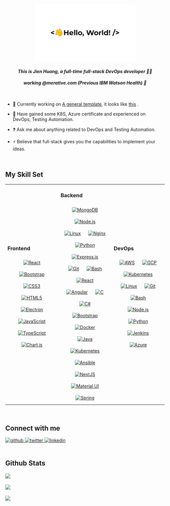 <div align="center">
<img src="helloworld.gif" height="180"  />
</div>  

#### *<div align="center">This is Jien Huang, a full-time full-stack DevOps developer 👨‍💻 </div>* 
#### *<div align="center">working @merative.com (Previous IBM Watson Health) 🚀</div>*  
  
<br/>

- 🔭 Currently working on [A general template](https://github.com/huangjien-com), it looks like [this](https://www.huangjien.com) .
  

- 🌱 Have gained some K8S, Azure certificate and experienced on DevOps, Testing Automation.  
  

- ❓ Ask me about anything related to DevOps and Testing Automation.  
  

- ⚡ Believe that full-stack gives you the capabilities to implement your ideas.  
  

<br/>  


## My Skill Set  
<table><tr><td align="top" width="33%">



### Frontend  
<div align="center">  
<a href="https://reactjs.org/" target="_blank"><img style="margin: 10px;width:50px;height:50px;" src="https://profilinator.rishav.dev/skills-assets/react-original-wordmark.svg" alt="React" height="50px" /></a>  
<a href="https://getbootstrap.com/docs/3.4/javascript/" target="_blank"><img style="margin: 10px;width:50px;height:50px;" src="https://profilinator.rishav.dev/skills-assets/bootstrap-plain.svg" alt="Bootstrap"  /></a>  
<a href="https://www.w3schools.com/css/" target="_blank"><img style="margin: 10px;width:50px;height:50px;" src="https://profilinator.rishav.dev/skills-assets/css3-original-wordmark.svg" alt="CSS3"  /></a>  
<a href="https://en.wikipedia.org/wiki/HTML5" target="_blank"><img style="margin: 10px;width:50px;height:50px;" src="https://profilinator.rishav.dev/skills-assets/html5-original-wordmark.svg" alt="HTML5"  /></a>  
<a href="https://www.electronjs.org/" target="_blank"><img style="margin: 10px;width:50px;height:50px;" src="https://profilinator.rishav.dev/skills-assets/electron-original.svg" alt="Electron"  /></a>  
<a href="https://www.javascript.com/" target="_blank"><img style="margin: 10px;width:50px;height:50px;" src="https://profilinator.rishav.dev/skills-assets/javascript-original.svg" alt="JavaScript"  /></a>  
<a href="https://www.typescriptlang.org/" target="_blank"><img style="margin: 10px;width:50px;height:50px;" src="https://profilinator.rishav.dev/skills-assets/typescript-original.svg" alt="TypeScript"  /></a>   
<a href="https://www.chartjs.org/" target="_blank"><img style="margin: 10px;width:50px;height:50px;" src="https://profilinator.rishav.dev/skills-assets/logo-title.svg" alt="Chart.js"  /></a>  
</div>

</td><td align="top" width="33%">



### Backend  
<div align="center">    
<a href="https://www.mongodb.com/" target="_blank"><img style="margin: 10px;width:50px;height:50px;;width:50px;height:50px;" src="https://profilinator.rishav.dev/skills-assets/mongodb-original-wordmark.svg" alt="MongoDB"  /></a>  
<a href="https://nodejs.org/" target="_blank"><img style="margin: 10px;width:50px;height:50px;" src="https://profilinator.rishav.dev/skills-assets/nodejs-original-wordmark.svg" alt="Node.js"  /></a>  
<a href="https://www.linux.org/" target="_blank"><img style="margin: 10px;width:50px;height:50px;" src="https://profilinator.rishav.dev/skills-assets/linux-original.svg" alt="Linux"  /></a>  
<a href="https://www.nginx.com/" target="_blank"><img style="margin: 10px;width:50px;height:50px;" src="https://profilinator.rishav.dev/skills-assets/nginx-original.svg" alt="Nginx"  /></a>  
<a href="https://www.python.org/" target="_blank"><img style="margin: 10px;width:50px;height:50px;" src="https://profilinator.rishav.dev/skills-assets/python-original.svg" alt="Python"  /></a>  
<a href="https://expressjs.com/" target="_blank"><img style="margin: 10px;width:50px;height:50px;" src="https://profilinator.rishav.dev/skills-assets/express-original-wordmark.svg" alt="Express.js"  /></a>  
<a href="https://github.com/" target="_blank"><img style="margin: 10px;width:50px;height:50px;" src="https://profilinator.rishav.dev/skills-assets/git-scm-icon.svg" alt="Git"  /></a>  
<a href="https://www.gnu.org/software/bash/" target="_blank"><img style="margin: 10px;width:50px;height:50px;" src="https://profilinator.rishav.dev/skills-assets/gnu_bash-icon.svg" alt="Bash"  /></a>  
<a href="https://reactjs.org/" target="_blank"><img style="margin: 10px;width:50px;height:50px;" src="https://profilinator.rishav.dev/skills-assets/react-original-wordmark.svg" alt="React"  /></a>  
<a href="https://angular.io/" target="_blank"><img style="margin: 10px;width:50px;height:50px;" src="https://profilinator.rishav.dev/skills-assets/angularjs-original.svg" alt="Angular"  /></a>  
<a href="https://www.cprogramming.com/" target="_blank"><img style="margin: 10px;width:50px;height:50px;" src="https://profilinator.rishav.dev/skills-assets/c-original.svg" alt="C"  /></a>  
<a href="https://docs.microsoft.com/en-us/dotnet/csharp/" target="_blank"><img style="margin: 10px;width:50px;height:50px;" src="https://profilinator.rishav.dev/skills-assets/csharp-original.svg" alt="C#"  /></a>  
<a href="https://getbootstrap.com/docs/3.4/javascript/" target="_blank"><img style="margin: 10px;width:50px;height:50px;" src="https://profilinator.rishav.dev/skills-assets/bootstrap-plain.svg" alt="Bootstrap"  /></a>  
<a href="https://www.docker.com/" target="_blank"><img style="margin: 10px;width:50px;height:50px;" src="https://profilinator.rishav.dev/skills-assets/docker-original-wordmark.svg" alt="Docker"  /></a>  
<a href="https://www.java.com/" target="_blank"><img style="margin: 10px;width:50px;height:50px;" src="https://profilinator.rishav.dev/skills-assets/java-original-wordmark.svg" alt="Java"  /></a>  
<a href="https://kubernetes.io/" target="_blank"><img style="margin: 10px;width:50px;height:50px;" src="https://profilinator.rishav.dev/skills-assets/kubernetes-icon.svg" alt="Kubernetes"  /></a>  
<a href="https://www.ansible.com/" target="_blank"><img style="margin: 10px;width:50px;height:50px;" src="https://profilinator.rishav.dev/skills-assets/ansible.png" alt="Ansible"  /></a>  
<a href="https://nextjs.org/" target="_blank"><img style="margin: 10px;width:50px;height:50px;" src="https://profilinator.rishav.dev/skills-assets/nextjs.png" alt="NextJS"  /></a>  
<a href="https://mui.com/" target="_blank"><img style="margin: 10px;width:50px;height:50px;" src="https://profilinator.rishav.dev/skills-assets/mui.png" alt="Material UI"  /></a>  
<a href="https://docs.spring.io/spring-framework/docs/3.0.x/reference/expressions.html#:~:text=The%20Spring%20Expression%20Language%20(SpEL,and%20basic%20string%20templating%20functionality." target="_blank"><img style="margin: 10px;width:50px;height:50px;" src="https://profilinator.rishav.dev/skills-assets/springio-icon.svg" alt="Spring"  /></a> 
</div>

</td><td align="top" width="33%">



### DevOps  
<div align="center">  
<a href="https://aws.amazon.com/" target="_blank"><img style="margin: 10px;width:50px;height:50px;" src="https://profilinator.rishav.dev/skills-assets/amazonwebservices-original-wordmark.svg" alt="AWS"  /></a>  
<a href="https://cloud.google.com/" target="_blank"><img style="margin: 10px;width:50px;height:50px;" src="https://profilinator.rishav.dev/skills-assets/google_cloud-icon.svg" alt="GCP"  /></a>  
<a href="https://kubernetes.io/" target="_blank"><img style="margin: 10px;width:50px;height:50px;" src="https://profilinator.rishav.dev/skills-assets/kubernetes-icon.svg" alt="Kubernetes"  /></a>  
<a href="https://www.linux.org/" target="_blank"><img style="margin: 10px;width:50px;height:50px;" src="https://profilinator.rishav.dev/skills-assets/linux-original.svg" alt="Linux"  /></a>  
<a href="https://github.com/" target="_blank"><img style="margin: 10px;width:50px;height:50px;" src="https://profilinator.rishav.dev/skills-assets/git-scm-icon.svg" alt="Git"  /></a>  
<a href="https://www.gnu.org/software/bash/" target="_blank"><img style="margin: 10px;width:50px;height:50px;" src="https://profilinator.rishav.dev/skills-assets/gnu_bash-icon.svg" alt="Bash"  /></a>  
<a href="https://nodejs.org/" target="_blank"><img style="margin: 10px;width:50px;height:50px;" src="https://profilinator.rishav.dev/skills-assets/nodejs-original-wordmark.svg" alt="Node.js"  /></a>  
<a href="https://www.python.org/" target="_blank"><img style="margin: 10px;width:50px;height:50px;" src="https://profilinator.rishav.dev/skills-assets/python-original.svg" alt="Python"  /></a>   
<a href="https://www.jenkins.io/" target="_blank"><img style="margin: 10px;width:50px;height:50px;" src="https://profilinator.rishav.dev/skills-assets/jenkins-icon.svg" alt="Jenkins"  /></a>  
<a href="https://azure.microsoft.com/en-in/" target="_blank"><img style="margin: 10px;width:50px;height:50px;" src="https://profilinator.rishav.dev/skills-assets/microsoft_azure-icon.svg" alt="Azure"  /></a>   
 
</div>

</td></tr></table>  

<br/>  


## Connect with me  
<div >
<a href="https://github.com/huangjien" target="_blank">
<img src=https://img.shields.io/badge/github-%2324292e.svg?&style=for-the-badge&logo=github&logoColor=white alt=github style="margin-bottom: 5px;" />
</a>
<a href="https://twitter.com/huangjien" target="_blank">
<img src="https://img.shields.io/badge/twitter-%2300acee.svg?&style=for-the-badge&logo=twitter&logoColor=white" alt=twitter style="margin-bottom: 5px;" />
</a>
<a href="https://linkedin.com/in/huangjien" target="_blank">
<img src=https://img.shields.io/badge/linkedin-%231E77B5.svg?&style=for-the-badge&logo=linkedin&logoColor=white alt=linkedin style="margin-bottom: 5px;" />
</a>  
</div>  
  

<br/>  


## Github Stats  
<div ><img src="https://github-readme-stats.vercel.app/api?username=huangjien&show_icons=true&count_private=true&hide_border=true" align="center" /></div>  


  

<br/>  

<div >
<img src="https://komarev.com/ghpvc/?username=huangjien&&style=flat-square" align="center" />
</div>  
  

<br/>  

<div >
            <a href="https://www.buymeacoffee.com/huangjien" target="_blank" style="display: inline-block;">
                <img
                    src="https://img.shields.io/badge/Donate-Buy%20Me%20A%20Coffee-orange.svg?style=flat-square&logo=buymeacoffee" 
                    align="center"
                />
            </a></div>
<br />

